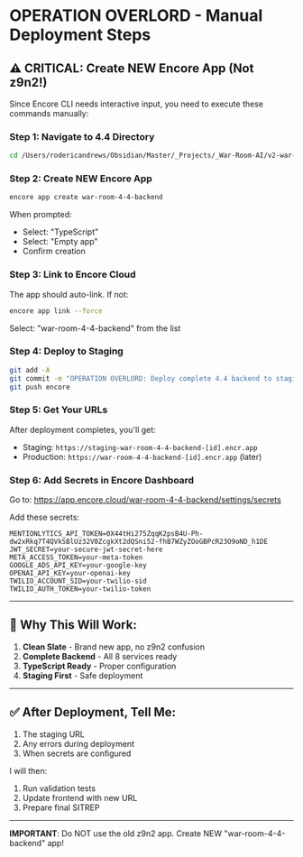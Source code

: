 # OPERATION OVERLORD - Manual Deployment Steps

## ⚠️ CRITICAL: Create NEW Encore App (Not z9n2!)

Since Encore CLI needs interactive input, you need to execute these commands manually:

### Step 1: Navigate to 4.4 Directory
```bash
cd /Users/rodericandrews/Obsidian/Master/_Projects/_War-Room-AI/v2-war-room/3_Backend_Codebase/4.4
```

### Step 2: Create NEW Encore App
```bash
encore app create war-room-4-4-backend
```

When prompted:
- Select: "TypeScript" 
- Select: "Empty app"
- Confirm creation

### Step 3: Link to Encore Cloud
The app should auto-link. If not:
```bash
encore app link --force
```

Select: "war-room-4-4-backend" from the list

### Step 4: Deploy to Staging
```bash
git add -A
git commit -m "OPERATION OVERLORD: Deploy complete 4.4 backend to staging"
git push encore
```

### Step 5: Get Your URLs
After deployment completes, you'll get:
- Staging: `https://staging-war-room-4-4-backend-[id].encr.app`
- Production: `https://war-room-4-4-backend-[id].encr.app` (later)

### Step 6: Add Secrets in Encore Dashboard
Go to: https://app.encore.cloud/war-room-4-4-backend/settings/secrets

Add these secrets:
```
MENTIONLYTICS_API_TOKEN=0X44tHi275ZqqK2psB4U-Ph-dw2xRkq7T4QVkSBlUz32V0ZcgkXt2dQSni52-fhB7WZyZOoGBPcR23O9oND_h1DE
JWT_SECRET=your-secure-jwt-secret-here
META_ACCESS_TOKEN=your-meta-token
GOOGLE_ADS_API_KEY=your-google-key
OPENAI_API_KEY=your-openai-key
TWILIO_ACCOUNT_SID=your-twilio-sid
TWILIO_AUTH_TOKEN=your-twilio-token
```

---

## 🎯 Why This Will Work:

1. **Clean Slate** - Brand new app, no z9n2 confusion
2. **Complete Backend** - All 8 services ready
3. **TypeScript Ready** - Proper configuration
4. **Staging First** - Safe deployment

---

## ✅ After Deployment, Tell Me:
1. The staging URL
2. Any errors during deployment
3. When secrets are configured

I will then:
1. Run validation tests
2. Update frontend with new URL
3. Prepare final SITREP

---

**IMPORTANT**: Do NOT use the old z9n2 app. Create NEW "war-room-4-4-backend" app!